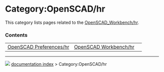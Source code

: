 # Category:OpenSCAD/hr
This category lists pages related to the [OpenSCAD_Workbench/hr](OpenSCAD_Workbench/hr.md).

### Contents

|     |     |     |
| --- | --- | --- |
| [OpenSCAD Preferences/hr](OpenSCAD_Preferences/hr.md) | [OpenSCAD Workbench/hr](OpenSCAD_Workbench/hr.md) |



---
![](images/Button_right.svg) [documentation index](../README.md) > Category:OpenSCAD/hr
